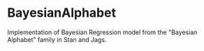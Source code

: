 # BayesianAlphabet
Implementation of Bayesian Regression model from the "Bayesian Alphabet" family in Stan and Jags.
